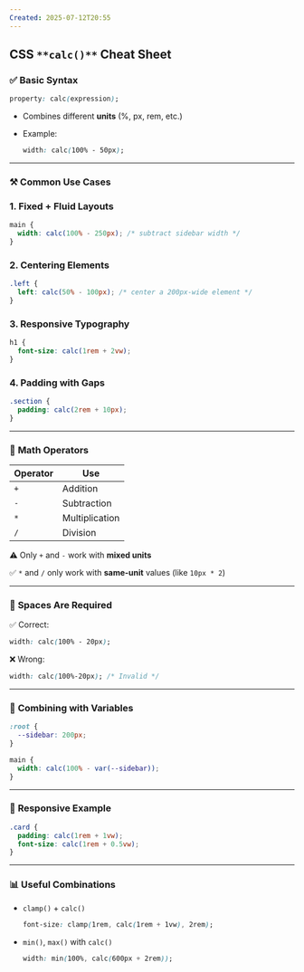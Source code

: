 ```yaml
---
Created: 2025-07-12T20:55
---
```

## **CSS** `**calc()**` **Cheat Sheet**

### ✅ **Basic Syntax**

```CSS
property: calc(expression);
```

- Combines different **units** (%, px, rem, etc.)
- Example:
    
    ```CSS
    width: calc(100% - 50px);
    ```
    

---

### ⚒️ **Common Use Cases**

### 1. **Fixed + Fluid Layouts**

```CSS
main {
  width: calc(100% - 250px); /* subtract sidebar width */
}
```

### 2. **Centering Elements**

```CSS
.left {
  left: calc(50% - 100px); /* center a 200px-wide element */
}
```

### 3. **Responsive Typography**

```CSS
h1 {
  font-size: calc(1rem + 2vw);
}
```

### 4. **Padding with Gaps**

```CSS
.section {
  padding: calc(2rem + 10px);
}
```

---

### 🧠 **Math Operators**

|Operator|Use|
|---|---|
|`+`|Addition|
|`-`|Subtraction|
|`*`|Multiplication|
|`/`|Division|

⚠️ Only `+` and `-` work with **mixed units**

✅ `*` and `/` only work with **same-unit** values (like `10px * 2`)

---

### 🚫 **Spaces Are Required**

✅ Correct:

```CSS
width: calc(100% - 20px);
```

❌ Wrong:

```CSS
width: calc(100%-20px); /* Invalid */
```

---

### 🔄 **Combining with Variables**

```CSS
:root {
  --sidebar: 200px;
}

main {
  width: calc(100% - var(--sidebar));
}
```

---

### 📱 **Responsive Example**

```CSS
.card {
  padding: calc(1rem + 1vw);
  font-size: calc(1rem + 0.5vw);
}
```

---

### 📊 **Useful Combinations**

- `clamp()` + `calc()`
    
    ```CSS
    font-size: clamp(1rem, calc(1rem + 1vw), 2rem);
    ```
    
- `min()`, `max()` with `calc()`
    
    ```CSS
    width: min(100%, calc(600px + 2rem));
    ```
